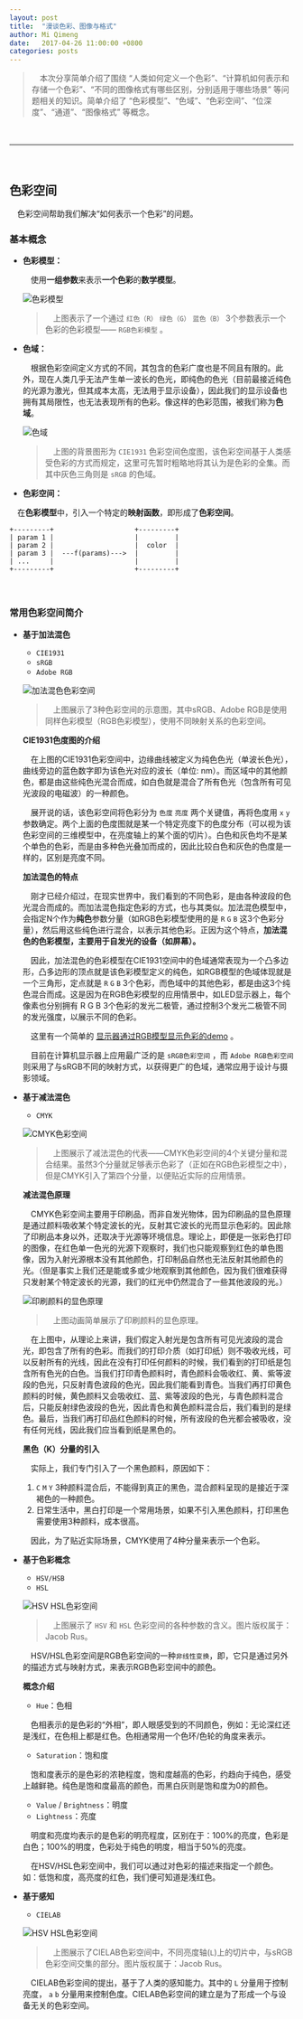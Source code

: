 ```yaml
---
layout: post
title:  "漫谈色彩、图像与格式"
author: Mi Qimeng
date:   2017-04-26 11:00:00 +0800
categories: posts
---
```


> 　本次分享简单介绍了围绕 “人类如何定义一个色彩”、“计算机如何表示和存储一个色彩”、“不同的图像格式有哪些区别，分别适用于哪些场景” 等问题相关的知识。简单介绍了 “色彩模型”、“色域”、“色彩空间”、“位深度”、“通道”、“图像格式” 等概念。

　

---

　

## 色彩空间

　色彩空间帮助我们解决“如何表示一个色彩”的问题。

### 基本概念

- **色彩模型：**

  　使用**一组参数**来表示**一个色彩**的**数学模型**。

  ![色彩模型](//konrumi.github.io/lianjia-talkbar/assets/img/color_model.jpg)

  > 　上图表示了一个通过 `红色（R）` `绿色（G）` `蓝色（B）` 3个参数表示一个色彩的色彩模型—— `RGB色彩模型` 。

- **色域：**

  　根据色彩空间定义方式的不同，其包含的色彩广度也是不同且有限的。此外，现在人类几乎无法产生单一波长的色光，即纯色的色光（目前最接近纯色的光源为激光，但其成本太高，无法用于显示设备），因此我们的显示设备也拥有其局限性，也无法表现所有的色彩。像这样的色彩范围，被我们称为**色域**。

  ![色域](//konrumi.github.io/lianjia-talkbar/assets/img/color_space_1.jpg)

  > 　上图的背景图形为 `CIE1931` 色彩空间色度图，该色彩空间基于人类感受色彩的方式而规定，这里可先暂时粗略地将其认为是色彩的全集。而其中灰色三角则是 `sRGB` 的色域。

- **色彩空间：**

　在**色彩模型**中，引入一个特定的**映射函数**，即形成了**色彩空间**。

```
+---------+                    +---------+
| param 1 |                    |         |
| param 2 |                    |  color  |
| param 3 |  ---f(params)--->  |         |
| ...     |                    |         |
+---------+                    +---------+
```

　

### 常用色彩空间简介

- **基于加法混色**

  - `CIE1931`
  - `sRGB`
  - `Adobe RGB`

  ![加法混色色彩空间](//konrumi.github.io/lianjia-talkbar/assets/img/color_space_2.jpg)
  
  > 　上图展示了3种色彩空间的示意图，其中sRGB、Adobe RGB是使用同样色彩模型（RGB色彩模型），使用不同映射关系的色彩空间。

  **CIE1931色度图的介绍**

  　在上图的CIE1931色彩空间中，边缘曲线被定义为纯色色光（单波长色光），曲线旁边的蓝色数字即为该色光对应的波长（单位: nm）。而区域中的其他颜色，都是由这些纯色光混合而成，如白色就是混合了所有色光（包含所有可见光波段的电磁波）的一种颜色。

  　展开说的话，该色彩空间将色彩分为 `色度` `亮度` 两个关键值，再将色度用 `x` `y` 参数确定。两个上面的色度图就是某一个特定亮度下的色度分布（可以视为该色彩空间的三维模型中，在亮度轴上的某个面的切片）。白色和灰色均不是某个单色的色彩，而是由多种色光叠加而成的，因此比较白色和灰色的色度是一样的，区别是亮度不同。

  **加法混色的特点**

  　刚才已经介绍过，在现实世界中，我们看到的不同色彩，是由各种波段的色光混合而成的。而加法混色指定色彩的方式，也与其类似。加法混色模型中，会指定N个作为**纯色**参数分量（如RGB色彩模型使用的是 `R` `G` `B` 这3个色彩分量），然后用这些纯色进行混合，以表示其他色彩。正因为这个特点，**加法混色的色彩模型，主要用于自发光的设备（如屏幕）。**

  　因此，加法混色的色彩模型在CIE1931空间中的色域通常表现为一个凸多边形，凸多边形的顶点就是该色彩模型定义的纯色，如RGB模型的色域体现就是一个三角形，定点就是 `R` `G` `B` 3个色彩，而色域中的其他色彩，都是由这3个纯色混合而成。这是因为在RGB色彩模型的应用情景中，如LED显示器上，每个像素也分别拥有 R G B 3个色彩的发光二极管，通过控制3个发光二极管不同的发光强度，以展示不同的色彩。
  
  　这里有一个简单的 [显示器通过RGB模型显示色彩的demo](//konrumi.github.io/lianjia-talkbar/assets/demo/rgb-demo.html) 。

  　目前在计算机显示器上应用最广泛的是 `sRGB色彩空间` ，而 `Adobe RGB色彩空间` 则采用了与sRGB不同的映射方式，以获得更广的色域，通常应用于设计与摄影领域。

- **基于减法混色**

  - `CMYK`

  ![CMYK色彩空间](//konrumi.github.io/lianjia-talkbar/assets/img/cmyk_1.jpg)
  
  > 　上图展示了减法混色的代表——CMYK色彩空间的4个关键分量和混合结果。虽然3个分量就足够表示色彩了（正如在RGB色彩模型之中），但是CMYK引入了第四个分量，以便贴近实际的应用情景。
  
  **减法混色原理**
  
  　CMYK色彩空间主要用于印刷品，而非自发光物体，因为印刷品的显色原理是通过颜料吸收某个特定波长的光，反射其它波长的光而显示色彩的。因此除了印刷品本身以外，还取决于光源等环境信息。理论上，即便是一张彩色打印的图像，在红色单一色光的光源下观察时，我们也只能观察到红色的单色图像，因为入射光源根本没有其他颜色，打印制品自然也无法反射其他颜色的光。（但是事实上我们还是能或多或少地观察到其他颜色，因为我们很难获得只发射某个特定波长的光源，我们的红光中仍然混合了一些其他波段的光。）

  ![印刷颜料的显色原理](//konrumi.github.io/lianjia-talkbar/assets/img/cmyk_2.gif)
  
  > 　上图动画简单展示了印刷颜料的显色原理。
  
  　在上图中，从理论上来讲，我们假定入射光是包含所有可见光波段的混合光，即包含了所有的色彩。而我们的打印介质（如打印纸）则不吸收光线，可以反射所有的光线，因此在没有打印任何颜料的时候，我们看到的打印纸是包含所有色光的白色。当我们打印青色颜料时，青色颜料会吸收红、黄、紫等波段的色光，只反射青色波段的色光，因此我们能看到青色。当我们再打印黄色颜料的时候，黄色颜料又会吸收红、蓝、紫等波段的色光，与青色颜料混合后，只能反射绿色波段的色光，因此青色和黄色颜料混合后，我们看到的是绿色。最后，当我们再打印品红色颜料的时候，所有波段的色光都会被吸收，没有任何光线，因此我们应当看到纸是黑色的。
  
  **黑色（K）分量的引入**
  
  　实际上，我们专门引入了一个黑色颜料，原因如下：
  
  1. `C` `M` `Y` 3种颜料混合后，不能得到真正的黑色，混合颜料呈现的是接近于深褐色的一种颜色。
  2. 日常生活中，黑白打印是一个常用场景，如果不引入黑色颜料，打印黑色需要使用3种颜料，成本很高。
  
  　因此，为了贴近实际场景，CMYK使用了4种分量来表示一个色彩。
  
- **基于色彩概念**

  - `HSV/HSB`
  - `HSL`
  
  ![HSV HSL色彩空间](//konrumi.github.io/lianjia-talkbar/assets/img/Hsl-hsv_models.png)
  
  > 　上图展示了 `HSV` 和 `HSL` 色彩空间的各种参数的含义。图片版权属于：Jacob Rus。
  
  　HSV/HSL色彩空间是RGB色彩空间的一种`非线性变换`，即，它只是通过另外的描述方式与映射方式，来表示RGB色彩空间中的颜色。

  **概念介绍**
  
  -  `Hue`：色相
  
  　色相表示的是色彩的“外相”，即人眼感受到的不同颜色，例如：无论深红还是浅红，在色相上都是红色。色相通常用一个色环/色轮的角度来表示。
  
  -  `Saturation`：饱和度
  
  　饱和度表示的是色彩的浓艳程度，饱和度越高的色彩，约趋向于纯色，感受上越鲜艳。纯色是饱和度最高的颜色，而黑白灰则是饱和度为0的颜色。
  
  -  `Value` / `Brightness`：明度 
  -  `Lightness`：亮度
  
  　明度和亮度均表示的是色彩的明亮程度，区别在于：100%的亮度，色彩是白色；100%的明度，色彩处于纯色的明度，相当于50%的亮度。
  
  　在HSV/HSL色彩空间中，我们可以通过对色彩的描述来指定一个颜色。如：低饱和度，高亮度的红色，我们便可知道是浅红色。

- **基于感知**

  - `CIELAB`
  
  ![HSV HSL色彩空间](//konrumi.github.io/lianjia-talkbar/assets/img/Lab_color_space.png)
  
  > 　上图展示了CIELAB色彩空间中，不同亮度轴(`L`)上的切片中，与sRGB色彩空间交集的部分。图片版权属于：Jacob Rus。
  
  　CIELAB色彩空间的提出，基于了人类的感知能力。其中的 `L` 分量用于控制亮度， `a` `b` 分量用来控制色度。CIELAB色彩空间的建立是为了形成一个与设备无关的色彩空间。